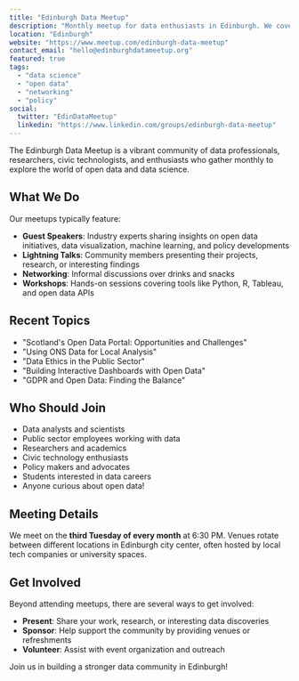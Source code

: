 ```yaml
---
title: "Edinburgh Data Meetup"
description: "Monthly meetup for data enthusiasts in Edinburgh. We cover topics ranging from open data projects to data science techniques, visualization, and policy discussions."
location: "Edinburgh"
website: "https://www.meetup.com/edinburgh-data-meetup"
contact_email: "hello@edinburghdatameetup.org"
featured: true
tags:
  - "data science"
  - "open data"
  - "networking"
  - "policy"
social:
  twitter: "EdinDataMeetup"
  linkedin: "https://www.linkedin.com/groups/edinburgh-data-meetup"
---
```


The Edinburgh Data Meetup is a vibrant community of data professionals, researchers, civic technologists, and enthusiasts who gather monthly to explore the world of open data and data science.

## What We Do

Our meetups typically feature:

- **Guest Speakers**: Industry experts sharing insights on open data initiatives, data visualization, machine learning, and policy developments
- **Lightning Talks**: Community members presenting their projects, research, or interesting findings
- **Networking**: Informal discussions over drinks and snacks
- **Workshops**: Hands-on sessions covering tools like Python, R, Tableau, and open data APIs

## Recent Topics

- "Scotland's Open Data Portal: Opportunities and Challenges"
- "Using ONS Data for Local Analysis"
- "Data Ethics in the Public Sector"
- "Building Interactive Dashboards with Open Data"
- "GDPR and Open Data: Finding the Balance"

## Who Should Join

- Data analysts and scientists
- Public sector employees working with data
- Researchers and academics
- Civic technology enthusiasts
- Policy makers and advocates
- Students interested in data careers
- Anyone curious about open data!

## Meeting Details

We meet on the **third Tuesday of every month** at 6:30 PM. Venues rotate between different locations in Edinburgh city center, often hosted by local tech companies or university spaces.

## Get Involved

Beyond attending meetups, there are several ways to get involved:

- **Present**: Share your work, research, or interesting data discoveries
- **Sponsor**: Help support the community by providing venues or refreshments
- **Volunteer**: Assist with event organization and outreach

Join us in building a stronger data community in Edinburgh!